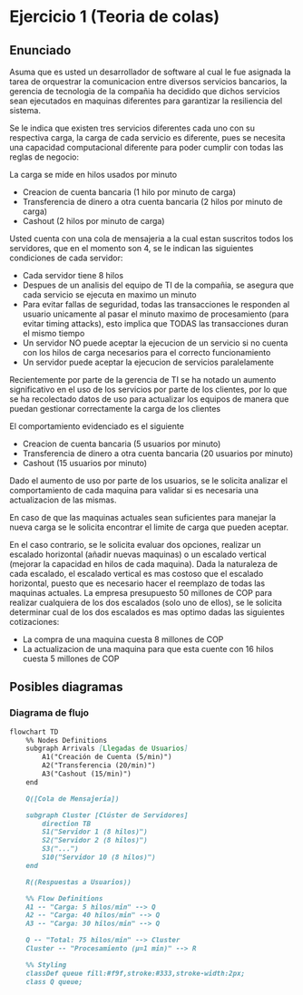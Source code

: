 # Ejercicio 1 (Teoria de colas)

## Enunciado

Asuma que es usted un desarrollador de software al cual le fue asignada la tarea de orquestrar la comunicacion entre diversos servicios bancarios, la gerencia de tecnologia de la compañia ha decidido que dichos servicios sean ejecutados en maquinas diferentes para garantizar la resiliencia del sistema.

Se le indica que existen tres servicios diferentes cada uno con su respectiva carga, la carga de cada servicio es diferente, pues se necesita una capacidad computacional diferente para poder cumplir con todas las reglas de negocio:

La carga se mide en hilos usados por minuto

- Creacion de cuenta bancaria (1 hilo por minuto de carga)
- Transferencia de dinero a otra cuenta bancaria (2 hilos por minuto de carga)
- Cashout (2 hilos por minuto de carga)

Usted cuenta con una cola de mensajeria a la cual estan suscritos todos los servidores, que en el momento son 4, se le indican las siguientes condiciones de cada servidor:

- Cada servidor tiene 8 hilos
- Despues de un analisis del equipo de TI de la compañia, se asegura que cada servicio se ejecuta en maximo un minuto
- Para evitar fallas de seguridad, todas las transacciones le responden al usuario unicamente al pasar el minuto maximo de procesamiento (para evitar timing attacks), esto implica que TODAS las transacciones duran el mismo tiempo
- Un servidor NO puede aceptar la ejecucion de un servicio si no cuenta con los hilos de carga necesarios para el correcto funcionamiento
- Un servidor puede aceptar la ejecucion de servicios paralelamente

Recientemente por parte de la gerencia de TI se ha notado un aumento significativo en el uso de los servicios por parte de los clientes, por lo que se ha recolectado datos de uso para actualizar los equipos de manera que puedan gestionar correctamente la carga de los clientes

El comportamiento evidenciado es el siguiente

- Creacion de cuenta bancaria (5 usuarios por minuto)
- Transferencia de dinero a otra cuenta bancaria (20 usuarios por minuto)
- Cashout (15 usuarios por minuto)

Dado el aumento de uso por parte de los usuarios, se le solicita analizar el comportamiento de cada maquina para validar si es necesaria una actualizacion de las mismas.

En caso de que las maquinas actuales sean suficientes para manejar la nueva carga se le solicita encontrar el limite de carga que pueden aceptar.

En el caso contrario, se le solicita evaluar dos opciones, realizar un escalado horizontal (añadir nuevas maquinas) o un escalado vertical (mejorar la capacidad en hilos de cada maquina). Dada la naturaleza de cada escalado, el escalado vertical es mas costoso que el escalado horizontal, puesto que es necesario hacer el reemplazo de todas las maquinas actuales. La empresa presupuesto 50 millones de COP para realizar cualquiera de los dos escalados (solo uno de ellos), se le solicita determinar cual de los dos escalados es mas optimo dadas las siguientes cotizaciones:

- La compra de una maquina cuesta 8 millones de COP
- La actualizacion de una maquina para que esta cuente con 16 hilos cuesta 5 millones de COP


## Posibles diagramas

### Diagrama de flujo

```md
flowchart TD
    %% Nodes Definitions
    subgraph Arrivals [Llegadas de Usuarios]
        A1("Creación de Cuenta (5/min)")
        A2("Transferencia (20/min)")
        A3("Cashout (15/min)")
    end

    Q([Cola de Mensajería])

    subgraph Cluster [Clúster de Servidores]
        direction TB
        S1("Servidor 1 (8 hilos)")
        S2("Servidor 2 (8 hilos)")
        S3("...")
        S10("Servidor 10 (8 hilos)")
    end

    R((Respuestas a Usuarios))

    %% Flow Definitions
    A1 -- "Carga: 5 hilos/min" --> Q
    A2 -- "Carga: 40 hilos/min" --> Q
    A3 -- "Carga: 30 hilos/min" --> Q

    Q -- "Total: 75 hilos/min" --> Cluster
    Cluster -- "Procesamiento (μ=1 min)" --> R

    %% Styling
    classDef queue fill:#f9f,stroke:#333,stroke-width:2px;
    class Q queue;
```


